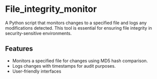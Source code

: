 #  File_integrity_monitor

A Python script that monitors changes to a specified file and logs any modifications detected. This tool is essential for ensuring file integrity in security-sensitive environments.

## Features
- Monitors a specified file for changes using MD5 hash comparison.
- Logs changes with timestamps for audit purposes.
- User-friendly interfaces
